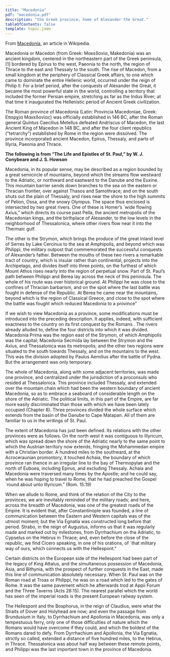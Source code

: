 ```yaml
---
title: "Macedonia"
pdf: "macedonia.pdf"
description: "the Greek province; home of Alexander the Great."
tableOfContents: false
template: topic.jade
---
```


From
[Macedonia](http://en.wikipedia.org/wiki/Macedonia_(ancient_kingdom)),
an article in Wikipedia.

Macedonia or Macedon (from Greek: Μακεδονία, Makedonía) was an ancient
kingdom, centered in the northeastern part of the Greek peninsula,[1]
bordered by Epirus to the west, Paeonia to the north, the region of
Thrace to the east and Thessaly to the south. The rise of Macedon, from
a small kingdom at the periphery of Classical Greek affairs, to one
which came to dominate the entire Hellenic world, occurred under the
reign of Philip II. For a brief period, after the conquests of Alexander
the Great, it became the most powerful state in the world, controlling a
territory that included the former Persian empire, stretching as far as
the Indus River; at that time it inaugurated the Hellenistic period of
Ancient Greek civilization.

The Roman province of Macedonia (Latin: Provincia Macedoniae, Greek:
Επαρχία Μακεδονίας) was officially established in 146 BC, after the
Roman general Quintus Caecilius Metellus defeated Andriscus of Macedon,
the last Ancient King of Macedon in 148 BC, and after the four client
republics (“tetrarchy”) established by Rome in the region were
dissolved. The province incorporated ancient Macedon, Epirus, Thessaly,
and parts of Illyria, Paeonia and Thrace.

**The following is from “The Life and Epistles of St. Paul,” by W. J.
Conybeare and J. S. Howson**

Macedonia, in its popular sense, may be described as a region bounded by
a great semicircle of mountains, beyond which the streams flow westward
to the Adriatic, or northward and eastward to the Danube and the Euxine.
This mountain barrier sends down branches to the sea on the eastern or
Thracian frontier, over against Thasos and Samothrace; and on the south
shuts out the plain of Thessaly, and rises near the shore to the high
summits of Pelion, Ossa, and the snowy Olympus. The space thus enclosed
is intersected by two great rivers. One of these is Homer’s \`wide
flowing Axius,” which directs its course past Pella, the ancient
metropolis of the Macedonian kings, and the birthplace of Alexander, to
the low levels in the neighborhood of Thessalonica, where other rivers
flow near it into the Thermaic gulf.

The other is the Strymon, which brings the produce of the great inland
level of Serres by Lake Cercinus to the sea at Amphipolis, and beyond
which was Philippi, the military outpost that commemorated the
successful conquests of Alexander’s father. Between the mouths of these
two rivers a remarkable tract of country, which is insular rather than
continental, projects into the Archipelago, and divides itself into
three points, on the furthest of which Mount Athos rises nearly into the
region of perpetual snow. Part of St. Paul’s path between Philippi and
Berea lay across the neck of this peninsula. The whole of his route was
over historical ground. At Philippi he was close to the confines of
Thracian barbarism, and on the spot where the last battle was fought in
defense of the Republic. At Berea he came near the mountains, beyond
which is the region of Classical Greece, and close to the spot where the
battle was fought which reduced Macedonia to a province”

If we wish to view Macedonia as a province, some modifications must be
introduced into the preceding description. It applies, indeed, with
sufficient exactness to the country on its first conquest by the Romans
. The rivers already alluded to, define the four districts into which it
was divided. Macedonia Prima was the region east of the Strymon, of
which Amphipolis was the capital; Macedonia Secmida lay between the
Strymon and the Axius, and Thessalonica was its metropolis; and the
other two regions were situated to the south towards Thessaly, and on
the mountains to the west. This was the division adopted by Paulus
Aemilius after the battle of Pydna. But the arrangement was only
temporary.

The whole of Macedonia, along with some adjacent territories, was made
one province, and centralized under the jurisdiction of a proconsuls who
resided at Thessalonica. This province included Thessaly, and extended
over the mountain chain which had been the western boundary of ancient
Macedonia, so as to embrace a seaboard of considerable length on the
shore of the Adriatic. The political limits, in this part of the Empire,
are far more easily discriminated than those with which we have been
lately occupied (Chapter 8). Three provinces divided the whole surface
which extends from the basin of the Danube to Cape Matapan. All of them
are familiar to us in the writings of St. Paul.

The extent of Macedonia has just been defined. Its relations with the
other provinces were as follows. On the north west it was contiguous to
Illyricum, which was spread down the shore of the Adriatic nearly to the
same point to which the Austrian territory now extends, fringing the
Mohammedan empire with a Christian border. A hundred miles to the
southward, at the Acroceraunian promontory, it touched Achaia, the
boundary of which province ran thence in an irregular line to the bay of
Thermopylae and the north of Euboea, including Epirus, and excluding
Thessaly. Achaia and Macedonia were traversed many times by the Apostle;
and he could say, when he was hoping to travel to Rome, that he had
preached the Gospel \`round about unto Illyricum.” (Rom. 15:19)

When we allude to Rome, and think of the relation of the City to the
provinces, we are inevitably reminded of the military roads; and here,
across the breadth of Macedonia, was one of the greatest roads of the
Empire. It is evident that, after Constantinople was founded, a line of
communication between the Eastern and Western capitals was of the utmost
moment; but the Via Egnatia was constructed long before that period.
Strabo, in the reign of Augustus, informs us that it was regularly made
and marked out by milestones, from Dyrrhachium on the Adriatic, to
Cypselus on the Hebrus in Thrace; and, even before the close of the
republic, we find Cicero speaking, in one of his orations, of \`that
military way of ours, which connects us with the Hellespont.”

Certain districts on the European side of the Hellespont had been part
of the legacy of King Attalus, and the simultaneous possession of
Macedonia, Asia, and Bithynia, with the prospect of further conquests in
the East, made this line of communication absolutely necessary. When St.
Paul was on the Roman road at Troas or Philippi, he was on a road which
led to the gates of Rome. It was the same pavement which he afterwards
trod at Appii Forum and the Three Taverns (Acts 28:15). The nearest
parallel which the world has seen of the imperial roads is the present
European railway system.

The Hellespont and the Bosphorus, in the reign of Claudius, were what
the Straits of Dover and Holyhead are now; and even the passage from
Brundusium in Italy, to Dyrrhachium and Apollonia in Macedonia, was only
a tempestuous ferry, only one of those difficulties of nature which the
Romans would have overcome if they could, and which the boldest of the
Romans dared to defy. From Dyrrhachium and Apollonia, the Via Egnatia,
strictly so called, extended a distance of five hundred miles, to the
Hebrus, in Thrace. Thessalonica was about half way between these remote
points, and Philippi was the last important town in the province of
Macedonia.

